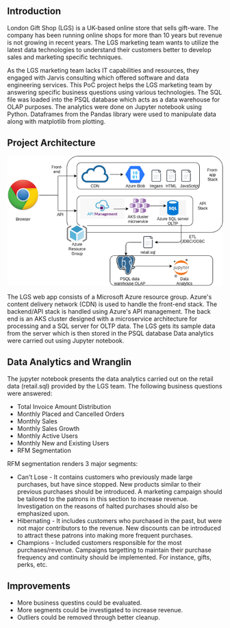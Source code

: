 ## Introduction
London Gift Shop (LGS) is a UK-based online store that sells gift-ware. The company has been running online shops for more than 10 years but revenue is not growing in recent years. The LGS marketing team wants to utilize the latest data technologies to understand their customers better to develop sales and marketing specific techniques.

As the LGS marketing team lacks IT capabilities and resources, they engaged with Jarvis consulting which offered software and data engineering services. This PoC project helps the LGS marketing team by answering specific business questions using various technologies. The SQL file was loaded into the PSQL database which acts as a data warehouse for OLAP purposes. The analytics were done on Jupyter notebook using Python. Dataframes from the Pandas library were used to manipulate data along with matplotlib from plotting.

## Project Architecture
![my image](./assets/Python.png)

The LGS web app consists of a Microsoft Azure resource group. Azure's content delivery network (CDN) is used to handle the front-end stack. The backend/API stack is handled using Azure's API management. The back end is an AKS cluster designed with a microservice architecture for processing and a SQL server for OLTP data. The LGS gets its sample data from the server which is then stored in the PSQL database Data analytics were carried out using Jupyter notebook.

## Data Analytics and Wranglin
The jupyter notebook presents the data analytics carried out on the retail data (retail.sql) provided by the LGS team. The following business questions were answered:
- Total Invoice Amount Distribution
- Monthly Placed and Cancelled Orders
- Monthly Sales
- Monthly Sales Growth
- Monthly Active Users
- Monthly New and Existing Users
- RFM Segmentation

RFM segmentation renders 3 major segments:
- Can't Lose - It contains customers who previously made large purchases, but have since stopped. New products similar to their previous purchases should be introduced. A marketing campaign should be tailored to the patrons in this section to increase revenue. Investigation on the reasons of halted purchases should also be emphasized upon.
- Hibernating - It includes customers who purchased in the past, but were not major contributors to the revenue. New discounts can be introduced to attract these patrons into making more frequent purchases.
- Champions - Included customers responsible for the most purchases/revenue. Campaigns targetting to maintain their purchase frequency and continuity should be implemented. For instance, gifts, perks, etc.

## Improvements
- More business questins could be evaluated.
- More segments could be investigated to increase revenue.
- Outliers could be removed through better cleanup.
